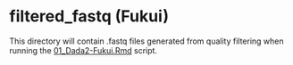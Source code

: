 # filtered_fastq (Fukui)

This directory will contain .fastq files generated from quality filtering when running the [01_Dada2-Fukui.Rmd](../../../../scripts/analysis-individual/Fukui-2020/01_Dada2-Fukui.Rmd) script.